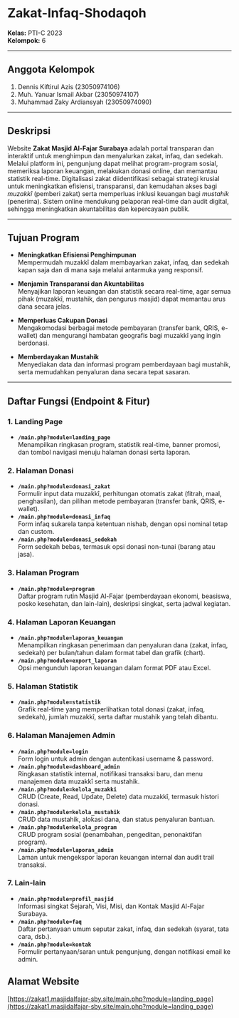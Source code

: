 # Zakat-Infaq-Shodaqoh

**Kelas:** PTI-C 2023  
**Kelompok:** 6  

---

## Anggota Kelompok

1. Dennis Kiftirul Azis (23050974106)  
2. Muh. Yanuar Ismail Akbar (23050974107)  
3. Muhammad Zaky Ardiansyah (23050974090)  

---

## Deskripsi

Website **Zakat Masjid Al-Fajar Surabaya** adalah portal transparan dan interaktif untuk menghimpun dan menyalurkan zakat, infaq, dan sedekah. Melalui platform ini, pengunjung dapat melihat program-program sosial, memeriksa laporan keuangan, melakukan donasi online, dan memantau statistik real-time. Digitalisasi zakat diidentifikasi sebagai strategi krusial untuk meningkatkan efisiensi, transparansi, dan kemudahan akses bagi *muzakkî* (pemberi zakat) serta memperluas inklusi keuangan bagi *mustahik* (penerima). Sistem online mendukung pelaporan real-time dan audit digital, sehingga meningkatkan akuntabilitas dan kepercayaan publik.

---

## Tujuan Program

- **Meningkatkan Efisiensi Penghimpunan**  
  Mempermudah muzakkî dalam membayarkan zakat, infaq, dan sedekah kapan saja dan di mana saja melalui antarmuka yang responsif.
  
- **Menjamin Transparansi dan Akuntabilitas**  
  Menyajikan laporan keuangan dan statistik secara real-time, agar semua pihak (muzakkî, mustahik, dan pengurus masjid) dapat memantau arus dana secara jelas.

- **Memperluas Cakupan Donasi**  
  Mengakomodasi berbagai metode pembayaran (transfer bank, QRIS, e-wallet) dan mengurangi hambatan geografis bagi muzakkî yang ingin berdonasi.

- **Memberdayakan Mustahik**  
  Menyediakan data dan informasi program pemberdayaan bagi mustahik, serta memudahkan penyaluran dana secara tepat sasaran.

---

## Daftar Fungsi (Endpoint & Fitur)

### 1. Landing Page  
- **`/main.php?module=landing_page`**  
  Menampilkan ringkasan program, statistik real-time, banner promosi, dan tombol navigasi menuju halaman donasi serta laporan.

### 2. Halaman Donasi  
- **`/main.php?module=donasi_zakat`**  
  Formulir input data muzakkî, perhitungan otomatis zakat (fitrah, maal, penghasilan), dan pilihan metode pembayaran (transfer bank, QRIS, e-wallet).  
- **`/main.php?module=donasi_infaq`**  
  Form infaq sukarela tanpa ketentuan nishab, dengan opsi nominal tetap dan custom.  
- **`/main.php?module=donasi_sedekah`**  
  Form sedekah bebas, termasuk opsi donasi non-tunai (barang atau jasa).

### 3. Halaman Program  
- **`/main.php?module=program`**  
  Daftar program rutin Masjid Al-Fajar (pemberdayaan ekonomi, beasiswa, posko kesehatan, dan lain-lain), deskripsi singkat, serta jadwal kegiatan.

### 4. Halaman Laporan Keuangan  
- **`/main.php?module=laporan_keuangan`**  
  Menampilkan ringkasan penerimaan dan penyaluran dana (zakat, infaq, sedekah) per bulan/tahun dalam format tabel dan grafik (chart).  
- **`/main.php?module=export_laporan`**  
  Opsi mengunduh laporan keuangan dalam format PDF atau Excel.

### 5. Halaman Statistik  
- **`/main.php?module=statistik`**  
  Grafik real-time yang memperlihatkan total donasi (zakat, infaq, sedekah), jumlah muzakkî, serta daftar mustahik yang telah dibantu.   

### 6. Halaman Manajemen Admin  
- **`/main.php?module=login`**  
  Form login untuk admin dengan autentikasi username & password.  
- **`/main.php?module=dashboard_admin`**  
  Ringkasan statistik internal, notifikasi transaksi baru, dan menu manajemen data muzakkî serta mustahik.  
- **`/main.php?module=kelola_muzakki`**  
  CRUD (Create, Read, Update, Delete) data muzakkî, termasuk histori donasi.  
- **`/main.php?module=kelola_mustahik`**  
  CRUD data mustahik, alokasi dana, dan status penyaluran bantuan.  
- **`/main.php?module=kelola_program`**  
  CRUD program sosial (penambahan, pengeditan, penonaktifan program).  
- **`/main.php?module=laporan_admin`**  
  Laman untuk mengekspor laporan keuangan internal dan audit trail transaksi.

### 7. Lain-lain  
- **`/main.php?module=profil_masjid`**  
  Informasi singkat Sejarah, Visi, Misi, dan Kontak Masjid Al-Fajar Surabaya.  
- **`/main.php?module=faq`**  
  Daftar pertanyaan umum seputar zakat, infaq, dan sedekah (syarat, tata cara, dsb.).  
- **`/main.php?module=kontak`**  
  Formulir pertanyaan/saran untuk pengunjung, dengan notifikasi email ke admin.


## Alamat Website

[https://zakat1.masjidalfajar-sby.site/main.php?module=landing_page](https://zakat1.masjidalfajar-sby.site/main.php?module=landing_page)

